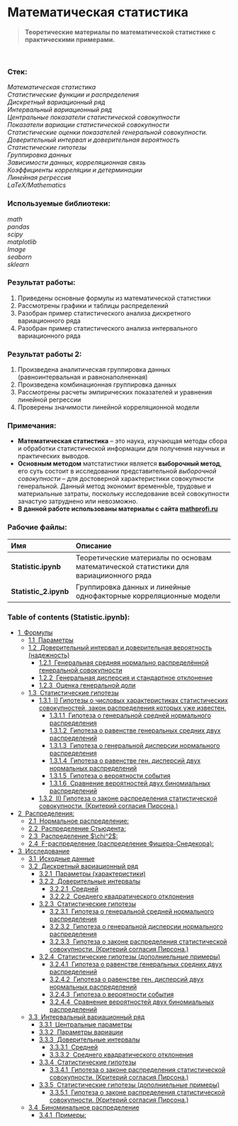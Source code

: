 # Математическая статистика
> **Теоретические материалы по математической статистике с практическими примерами.**

<br/>

### Стек:

*Математическая статистика<br/>Статистические функции и распределения<br/>Дискретный вариационный ряд<br/>Интервальный вариационный ряд<br/>Центральные показатели статистической совокупности<br/>Показатели вариации статистической совокупности<br/>Статистические оценки показателей генеральной совокупности.
Доверительный интервал и доверительная вероятность<br/>Статистические гипотезы<br/>Группировка данных<br/>Зависимости данных, корреляционная связь<br/>Коэффициенты корреляции и детерминации<br/>Линейная регрессия<br/>LaTeX/Mathematics*

### Используемые библиотеки:
*math<br/>pandas<br/>scipy<br/>matplotlib<br/>Image<br/>seaborn<br/>sklearn*

### Результат работы:

1. Приведены основные формулы из математической статистики
2. Рассмотрены графики и таблицы распределений
3. Разобран пример статистического анализа дискретного вариационного ряда
4. Разобран пример статистического анализа интервального вариационного ряда

### Результат работы 2:

1. Произведена аналитическая группировка данных (равноинтервальная и равнонаполненная)
2. Произведена комбинационная группировка данных
3. Рассмотрены расчеты эмпирических показателей и уравнения линейной регрессии
4. Проверены значимости линейной корреляционной модели

### Примечания:

* **Математическая статистика** – это наука, изучающая методы сбора и обработки статистической информации для получения научных и практических выводов.
* **Основным методом** матстатистики является **выборочный метод**, его суть состоит в исследовании представительной *выборочной совокупности* – для достоверной характеристики совокупности генеральной. Данный метод экономит временнЫе, трудовые и материальные затраты, поскольку исследование всей совокупности зачастую затруднено или невозможно.
* **В данной работе использованы материалы с сайта [mathprofi.ru](http://www.mathprofi.ru/matematicheskaya_statistika.html)**

### Рабочие файлы:
| Имя                   | Описание                                                                             |
|:----------------------|:-------------------------------------------------------------------------------------|
| **Statistic.ipynb**   | Теоретические материалы по основам математической статистики для вариациионного ряда |
| **Statistic_2.ipynb** | Группировка данных и линейные однофакторные корреляционные модели                    |


### Table of contents (Statistic.ipynb):

<div class="toc"><ul class="toc-item"><li><span><a href="#Формулы" data-toc-modified-id="Формулы-1"><span class="toc-item-num">1&nbsp;&nbsp;</span>Формулы</a></span><ul class="toc-item"><li><span><a href="#Параметры" data-toc-modified-id="Параметры-1.1"><span class="toc-item-num">1.1&nbsp;&nbsp;</span>Параметры</a></span></li><li><span><a href="#Доверительный-интервал-и-доверительная-вероятность-(надежность)" data-toc-modified-id="Доверительный-интервал-и-доверительная-вероятность-(надежность)-1.2"><span class="toc-item-num">1.2&nbsp;&nbsp;</span>Доверительный интервал и доверительная вероятность (надежность)</a></span><ul class="toc-item"><li><span><a href="#Генеральная-средняя-нормально-распределённой-генеральной-совокупности" data-toc-modified-id="Генеральная-средняя-нормально-распределённой-генеральной-совокупности-1.2.1"><span class="toc-item-num">1.2.1&nbsp;&nbsp;</span>Генеральная средняя нормально распределённой генеральной совокупности</a></span></li><li><span><a href="#Генеральная-дисперсия-и-стандартное-отклонение" data-toc-modified-id="Генеральная-дисперсия-и-стандартное-отклонение-1.2.2"><span class="toc-item-num">1.2.2&nbsp;&nbsp;</span>Генеральная дисперсия и стандартное отклонение</a></span></li><li><span><a href="#Оценка-генеральной-доли" data-toc-modified-id="Оценка-генеральной-доли-1.2.3"><span class="toc-item-num">1.2.3&nbsp;&nbsp;</span>Оценка генеральной доли</a></span></li></ul></li><li><span><a href="#Статистические-гипотезы" data-toc-modified-id="Статистические-гипотезы-1.3"><span class="toc-item-num">1.3&nbsp;&nbsp;</span>Статистические гипотезы</a></span><ul class="toc-item"><li><span><a href="#I)-Гипотезы-о-числовых-характеристиках-статистических-совокупностей,-закон-распределения-которых-уже-известен." data-toc-modified-id="I)-Гипотезы-о-числовых-характеристиках-статистических-совокупностей,-закон-распределения-которых-уже-известен.-1.3.1"><span class="toc-item-num">1.3.1&nbsp;&nbsp;</span>I) Гипотезы о числовых характеристиках статистических совокупностей, закон распределения которых уже известен.</a></span><ul class="toc-item"><li><span><a href="#Гипотеза-о-генеральной-средней-нормального-распределения" data-toc-modified-id="Гипотеза-о-генеральной-средней-нормального-распределения-1.3.1.1"><span class="toc-item-num">1.3.1.1&nbsp;&nbsp;</span>Гипотеза о генеральной средней нормального распределения</a></span></li><li><span><a href="#Гипотеза-о-равенстве-генеральных-средних-двух-распределений" data-toc-modified-id="Гипотеза-о-равенстве-генеральных-средних-двух-распределений-1.3.1.2"><span class="toc-item-num">1.3.1.2&nbsp;&nbsp;</span>Гипотеза о равенстве генеральных средних двух распределений</a></span></li><li><span><a href="#Гипотеза-о-генеральной-дисперсии-нормального-распределения" data-toc-modified-id="Гипотеза-о-генеральной-дисперсии-нормального-распределения-1.3.1.3"><span class="toc-item-num">1.3.1.3&nbsp;&nbsp;</span>Гипотеза о генеральной дисперсии нормального распределения</a></span></li><li><span><a href="#Гипотеза-о-равенстве-ген.-дисперсий-двух-нормальных-распределений" data-toc-modified-id="Гипотеза-о-равенстве-ген.-дисперсий-двух-нормальных-распределений-1.3.1.4"><span class="toc-item-num">1.3.1.4&nbsp;&nbsp;</span>Гипотеза о равенстве ген. дисперсий двух нормальных распределений</a></span></li><li><span><a href="#Гипотеза-о-вероятности-события" data-toc-modified-id="Гипотеза-о-вероятности-события-1.3.1.5"><span class="toc-item-num">1.3.1.5&nbsp;&nbsp;</span>Гипотеза о вероятности события</a></span></li><li><span><a href="#Сравнение-вероятностей-двух-биномиальных-распределений" data-toc-modified-id="Сравнение-вероятностей-двух-биномиальных-распределений-1.3.1.6"><span class="toc-item-num">1.3.1.6&nbsp;&nbsp;</span>Сравнение вероятностей двух биномиальных распределений</a></span></li></ul></li><li><span><a href="#II)-Гипотеза-о-законе-распределения-статистической-совокупности.-(Критерий-согласия-Пирсона.)" data-toc-modified-id="II)-Гипотеза-о-законе-распределения-статистической-совокупности.-(Критерий-согласия-Пирсона.)-1.3.2"><span class="toc-item-num">1.3.2&nbsp;&nbsp;</span>II) Гипотеза о законе распределения статистической совокупности. (Критерий согласия Пирсона.)</a></span></li></ul></li></ul></li><li><span><a href="#Распределения:" data-toc-modified-id="Распределения:-2"><span class="toc-item-num">2&nbsp;&nbsp;</span>Распределения:</a></span><ul class="toc-item"><li><span><a href="#Нормальное-распределение:" data-toc-modified-id="Нормальное-распределение:-2.1"><span class="toc-item-num">2.1&nbsp;&nbsp;</span>Нормальное распределение:</a></span></li><li><span><a href="#Распределение-Стьюдента:" data-toc-modified-id="Распределение-Стьюдента:-2.2"><span class="toc-item-num">2.2&nbsp;&nbsp;</span>Распределение Стьюдента:</a></span></li><li><span><a href="#Распределение-$\chi^2$:" data-toc-modified-id="Распределение-$\chi^2$:-2.3"><span class="toc-item-num">2.3&nbsp;&nbsp;</span>Распределение $\chi^2$:</a></span></li><li><span><a href="#F-распределение-(распределение-Фишера-Снедекора):" data-toc-modified-id="F-распределение-(распределение-Фишера-Снедекора):-2.4"><span class="toc-item-num">2.4&nbsp;&nbsp;</span>F-распределение (распределение Фишера-Снедекора):</a></span></li></ul></li><li><span><a href="#Исследование" data-toc-modified-id="Исследование-3"><span class="toc-item-num">3&nbsp;&nbsp;</span>Исследование</a></span><ul class="toc-item"><li><span><a href="#Исходные-данные" data-toc-modified-id="Исходные-данные-3.1"><span class="toc-item-num">3.1&nbsp;&nbsp;</span>Исходные данные</a></span></li><li><span><a href="#Дискретный-вариационный-ряд" data-toc-modified-id="Дискретный-вариационный-ряд-3.2"><span class="toc-item-num">3.2&nbsp;&nbsp;</span>Дискретный вариационный ряд</a></span><ul class="toc-item"><li><span><a href="#Параметры-(характеристики)" data-toc-modified-id="Параметры-(характеристики)-3.2.1"><span class="toc-item-num">3.2.1&nbsp;&nbsp;</span>Параметры (характеристики)</a></span></li><li><span><a href="#Доверительные-интервалы" data-toc-modified-id="Доверительные-интервалы-3.2.2"><span class="toc-item-num">3.2.2&nbsp;&nbsp;</span>Доверительные интервалы</a></span><ul class="toc-item"><li><span><a href="#Средней" data-toc-modified-id="Средней-3.2.2.1"><span class="toc-item-num">3.2.2.1&nbsp;&nbsp;</span>Средней</a></span></li><li><span><a href="#Среднего-квадратического-отклонения" data-toc-modified-id="Среднего-квадратического-отклонения-3.2.2.2"><span class="toc-item-num">3.2.2.2&nbsp;&nbsp;</span>Среднего квадратического отклонения</a></span></li></ul></li><li><span><a href="#Статистические-гипотезы" data-toc-modified-id="Статистические-гипотезы-3.2.3"><span class="toc-item-num">3.2.3&nbsp;&nbsp;</span>Статистические гипотезы</a></span><ul class="toc-item"><li><span><a href="#Гипотеза-о-генеральной-средней-нормального-распределения" data-toc-modified-id="Гипотеза-о-генеральной-средней-нормального-распределения-3.2.3.1"><span class="toc-item-num">3.2.3.1&nbsp;&nbsp;</span>Гипотеза о генеральной средней нормального распределения</a></span></li><li><span><a href="#Гипотеза-о-генеральной-дисперсии-нормального-распределения" data-toc-modified-id="Гипотеза-о-генеральной-дисперсии-нормального-распределения-3.2.3.2"><span class="toc-item-num">3.2.3.2&nbsp;&nbsp;</span>Гипотеза о генеральной дисперсии нормального распределения</a></span></li><li><span><a href="#Гипотеза-о-законе-распределения-статистической-совокупности.-(Критерий-согласия-Пирсона.)" data-toc-modified-id="Гипотеза-о-законе-распределения-статистической-совокупности.-(Критерий-согласия-Пирсона.)-3.2.3.3"><span class="toc-item-num">3.2.3.3&nbsp;&nbsp;</span>Гипотеза о законе распределения статистической совокупности. (Критерий согласия Пирсона.)</a></span></li></ul></li><li><span><a href="#Статистические-гипотезы-(дополниельные-примеры)" data-toc-modified-id="Статистические-гипотезы-(дополниельные-примеры)-3.2.4"><span class="toc-item-num">3.2.4&nbsp;&nbsp;</span>Статистические гипотезы (дополниельные примеры)</a></span><ul class="toc-item"><li><span><a href="#Гипотеза-о-равенстве-генеральных-средних-двух-распределений" data-toc-modified-id="Гипотеза-о-равенстве-генеральных-средних-двух-распределений-3.2.4.1"><span class="toc-item-num">3.2.4.1&nbsp;&nbsp;</span>Гипотеза о равенстве генеральных средних двух распределений</a></span></li><li><span><a href="#Гипотеза-о-равенстве-ген.-дисперсий-двух-нормальных-распределений" data-toc-modified-id="Гипотеза-о-равенстве-ген.-дисперсий-двух-нормальных-распределений-3.2.4.2"><span class="toc-item-num">3.2.4.2&nbsp;&nbsp;</span>Гипотеза о равенстве ген. дисперсий двух нормальных распределений</a></span></li><li><span><a href="#Гипотеза-о-вероятности-события" data-toc-modified-id="Гипотеза-о-вероятности-события-3.2.4.3"><span class="toc-item-num">3.2.4.3&nbsp;&nbsp;</span>Гипотеза о вероятности события</a></span></li><li><span><a href="#Сравнение-вероятностей-двух-биномиальных-распределений" data-toc-modified-id="Сравнение-вероятностей-двух-биномиальных-распределений-3.2.4.4"><span class="toc-item-num">3.2.4.4&nbsp;&nbsp;</span>Сравнение вероятностей двух биномиальных распределений</a></span></li></ul></li></ul></li><li><span><a href="#Интервальный-вариационный-ряд" data-toc-modified-id="Интервальный-вариационный-ряд-3.3"><span class="toc-item-num">3.3&nbsp;&nbsp;</span>Интервальный вариационный ряд</a></span><ul class="toc-item"><li><span><a href="#Центральные-параметры" data-toc-modified-id="Центральные-параметры-3.3.1"><span class="toc-item-num">3.3.1&nbsp;&nbsp;</span>Центральные параметры</a></span></li><li><span><a href="#Параметры-вариации" data-toc-modified-id="Параметры-вариации-3.3.2"><span class="toc-item-num">3.3.2&nbsp;&nbsp;</span>Параметры вариации</a></span></li><li><span><a href="#Доверительные-интервалы" data-toc-modified-id="Доверительные-интервалы-3.3.3"><span class="toc-item-num">3.3.3&nbsp;&nbsp;</span>Доверительные интервалы</a></span><ul class="toc-item"><li><span><a href="#Средней" data-toc-modified-id="Средней-3.3.3.1"><span class="toc-item-num">3.3.3.1&nbsp;&nbsp;</span>Средней</a></span></li><li><span><a href="#Среднего-квадратического-отклонения" data-toc-modified-id="Среднего-квадратического-отклонения-3.3.3.2"><span class="toc-item-num">3.3.3.2&nbsp;&nbsp;</span>Среднего квадратического отклонения</a></span></li></ul></li><li><span><a href="#Статистические-гипотезы" data-toc-modified-id="Статистические-гипотезы-3.3.4"><span class="toc-item-num">3.3.4&nbsp;&nbsp;</span>Статистические гипотезы</a></span><ul class="toc-item"><li><span><a href="#Гипотеза-о-законе-распределения-статистической-совокупности.-(Критерий-согласия-Пирсона.)" data-toc-modified-id="Гипотеза-о-законе-распределения-статистической-совокупности.-(Критерий-согласия-Пирсона.)-3.3.4.1"><span class="toc-item-num">3.3.4.1&nbsp;&nbsp;</span>Гипотеза о законе распределения статистической совокупности. (Критерий согласия Пирсона.)</a></span></li></ul></li><li><span><a href="#Статистические-гипотезы-(дополниельные-примеры)" data-toc-modified-id="Статистические-гипотезы-(дополниельные-примеры)-3.3.5"><span class="toc-item-num">3.3.5&nbsp;&nbsp;</span>Статистические гипотезы (дополниельные примеры)</a></span><ul class="toc-item"><li><span><a href="#Гипотеза-о-законе-распределения-статистической-совокупности.-(Критерий-согласия-Пирсона.)" data-toc-modified-id="Гипотеза-о-законе-распределения-статистической-совокупности.-(Критерий-согласия-Пирсона.)-3.3.5.1"><span class="toc-item-num">3.3.5.1&nbsp;&nbsp;</span>Гипотеза о законе распределения статистической совокупности. (Критерий согласия Пирсона.)</a></span></li></ul></li></ul></li><li><span><a href="#Биноминальное-распределение" data-toc-modified-id="Биноминальное-распределение-3.4"><span class="toc-item-num">3.4&nbsp;&nbsp;</span>Биноминальное распределение</a></span><ul class="toc-item"><li><span><a href="#Примеры:" data-toc-modified-id="Примеры:-3.4.1"><span class="toc-item-num">3.4.1&nbsp;&nbsp;</span>Примеры:</a></span></li></ul></li></ul></li></ul></div>